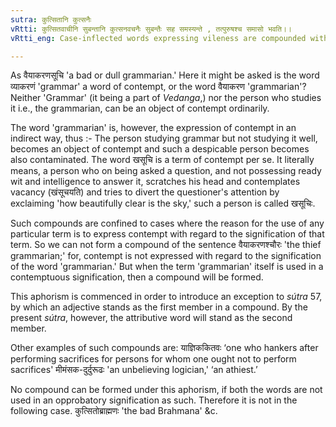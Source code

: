 ```yaml
---
sutra: कुत्सितानि कुत्सनैः
vRtti: कुत्सितवाचीनि सुबन्तानि कुत्सनवचनैः सुबन्तैः सह समस्यन्ते , तत्पुरुषश्च समासो भवति।।
vRtti_eng: Case-inflected words expressing vileness are compounded with case-inflected words, expressing contempt, and the resulting compound is _Tat-purusha_.

---
```

As वैयाकरणसूचि 'a bad or dull grammarian.' Here it might be asked is the word व्याकरणं 'grammar' a word of contempt, or the word वैयाकरण 'grammarian'? Neither 'Grammar' (it being a part of _Vedanga_,) nor the person who studies it i.e., the grammarian, can be an object of contempt ordinarily.

The word 'grammarian' is, however, the expression of contempt in an indirect way, thus :- The person studying grammar but not studying it well, becomes an object of contempt and such a despicable person becomes also contaminated. The word खसूचि is a term of contempt per se. It literally means, a person who on being asked a question, and not possessing ready wit and intelligence to answer it, scratches his head and contemplates vacancy (खंसूचयति) and tries to divert the questioner's attention by exclaiming 'how beautifully clear is the sky,' such a person is called खसूचिः.

Such compounds are confined to cases where the reason for the use of any particular term is to express contempt with regard to the signification of that term. So we can not form a compound of the sentence वैयाकरणश्चौरः 'the thief grammarian;' for, contempt is not expressed with regard to the signification of the word 'grammarian.' But when the term 'grammarian' itself is used in a contemptuous signification, then a compound will be formed.

This aphorism is commenced in order to introduce an exception to _sútra_ 57, by which an adjective stands as the first member in a compound. By the present _sútra_, however, the attributive word will stand as the second member.

Other examples of such compounds are: याज्ञिककितवः ‘one who hankers after performing sacrifices for persons for whom one ought not to perform sacrifices' मीमंसक-दुर्दुरूढः 'an unbelieving logician,' ‘an athiest.’

No compound can be formed under this aphorism, if both the words are not used in an opprobatory signification as such. Therefore it is not in the following case. कुत्सितोब्राह्मणः 'the bad Brahmana' &c.